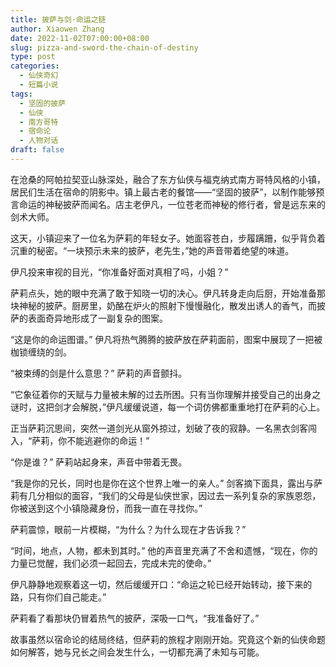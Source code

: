 ```yaml
---
title: 披萨与剑·命运之链
author: Xiaowen Zhang
date: 2022-11-02T07:00:00+08:00
slug: pizza-and-sword-the-chain-of-destiny
type: post
categories:
  - 仙侠奇幻
  - 短篇小说
tags:
  - 坚固的披萨
  - 仙侠
  - 南方哥特
  - 宿命论
  - 人物对话
draft: false
---
```


在沧桑的阿帕拉契亚山脉深处，融合了东方仙侠与福克纳式南方哥特风格的小镇，居民们生活在宿命的阴影中。镇上最古老的餐馆——“坚固的披萨”，以制作能够预言命运的神秘披萨而闻名。店主老伊凡，一位苍老而神秘的修行者，曾是远东来的剑术大师。

这天，小镇迎来了一位名为萨莉的年轻女子。她面容苍白，步履蹒跚，似乎背负着沉重的秘密。“一块预示未来的披萨，老先生，”她的声音带着绝望的味道。

伊凡投来审视的目光，“你准备好面对真相了吗，小姐？”

萨莉点头，她的眼中充满了敢于知晓一切的决心。伊凡转身走向后厨，开始准备那块神秘的披萨。厨房里，奶酪在炉火的照射下慢慢融化，散发出诱人的香气，而披萨的表面奇异地形成了一副复杂的图案。

“这是你的命运图谱。” 伊凡将热气腾腾的披萨放在萨莉面前，图案中展现了一把被枷锁缠绕的剑。

“被束缚的剑是什么意思？” 萨莉的声音颤抖。

“它象征着你的天赋与力量被未解的过去所困。只有当你理解并接受自己的出身之谜时，这把剑才会解脱，”伊凡缓缓说道，每一个词仿佛都重重地打在萨莉的心上。

正当萨莉沉思间，突然一道剑光从窗外掠过，划破了夜的寂静。一名黑衣剑客闯入，“萨莉，你不能逃避你的命运！”

“你是谁？” 萨莉站起身来，声音中带着无畏。

“我是你的兄长，同时也是你在这个世界上唯一的亲人。” 剑客摘下面具，露出与萨莉有几分相似的面容，“我们的父母是仙侠世家，因过去一系列复杂的家族恩怨，你被送到这个小镇隐藏身份，而我一直在寻找你。”

萨莉震惊，眼前一片模糊，“为什么？为什么现在才告诉我？”

“时间，地点，人物，都未到其时。” 他的声音里充满了不舍和遗憾，“现在，你的力量已觉醒，我们必须一起回去，完成未完的使命。”

伊凡静静地观察着这一切，然后缓缓开口：“命运之轮已经开始转动，接下来的路，只有你们自己能走。”

萨莉看了看那块仍冒着热气的披萨，深吸一口气，“我准备好了。”

故事虽然以宿命论的结局终结，但萨莉的旅程才刚刚开始。究竟这个新的仙侠命题如何解答，她与兄长之间会发生什么，一切都充满了未知与可能。